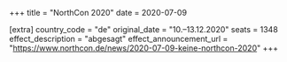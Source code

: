 +++
title = "NorthCon 2020"
date = 2020-07-09

[extra]
country_code = "de"
original_date = "10.–13.12.2020"
seats = 1348
effect_description = "abgesagt"
effect_announcement_url = "https://www.northcon.de/news/2020-07-09-keine-northcon-2020"
+++

